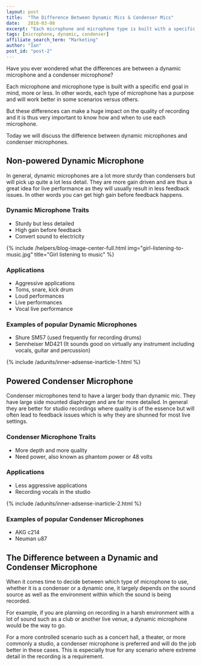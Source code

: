 ```yaml
---
layout: post
title:  "The Difference Between Dynamic Mics & Condenser Mics"
date:   2018-03-08
excerpt: "Each microphone and microphone type is built with a specific end goal in mind, more or less"
tags: [microphone, dynamic, condenser]
affiliate_search_term: "Marketing"
author: "Ian"
post_id: "post-2"
---
```

Have you ever wondered what the differences are between a dynamic microphone and a condenser microphone?

Each microphone and microphone type is built with a specific end goal in mind, more or less. In other words, each type of microphone has a purpose and will work better in some scenarios versus others.

But these differences can make a huge impact on the quality of recording and it is thus very important to know how and when to use each microphone.

Today we will discuss the difference between dynamic microphones and condenser microphones.

## Non-powered Dynamic Microphone
In general, dynamic microphones are a lot more sturdy than condensers but will pick up quite a lot less detail. They are more gain driven and are thus a great idea for live performance as they will usually result in less feedback issues. In other words you can get high gain before feedback happens.

### Dynamic Microphone Traits
* Sturdy but less detailed
* High gain before feedback
* Convert sound to electricity

{% include /helpers/blog-image-center-full.html img="girl-listening-to-music.jpg" title="Girl listening to music" %}

### Applications
* Aggressive applications
* Toms, snare, kick drum
* Loud performances
* Live performances
* Vocal live performance

### Examples of popular Dynamic Microphones
* Shure SM57 (used frequently for recording drums)
* Sennheiser MD421 (It sounds good on virtually any instrument including vocals, guitar and percussion)

{% include /adunits/inner-adsense-inarticle-1.html %}

## Powered Condenser Microphone
Condenser microphones tend to have a larger body than dynamic mic. They have large side mounted diaphragm and are far more detailed. In general they are better for studio recordings where quality is of the essence but will often lead to feedback issues which is why they are shunned for most live settings.

### Condenser Microphone Traits
* More depth and more quality
* Need power, also known as phantom power or 48 volts

### Applications
* Less aggressive applications
* Recording vocals in the studio

{% include /adunits/inner-adsense-inarticle-2.html %}

### Examples of popular Condenser Microphones
* AKG c214
* Neuman u87

## The Difference between a Dynamic and Condenser Microphone
When it comes time to decide between which type of microphone to use, whether it is a condenser or a dynamic one, it largely depends on the sound source as well as the environment within which the sound is being recorded.

For example, if you are planning on recording in a harsh environment with a lot of sound such as a club or another live venue, a dynamic microphone would be the way to go.

For a more controlled scenario such as a concert hall, a theater, or more commonly a studio, a condenser microphone is preferred and will do the job better in these cases. This is especially true for any scenario where extreme detail in the recording is a requirement.
